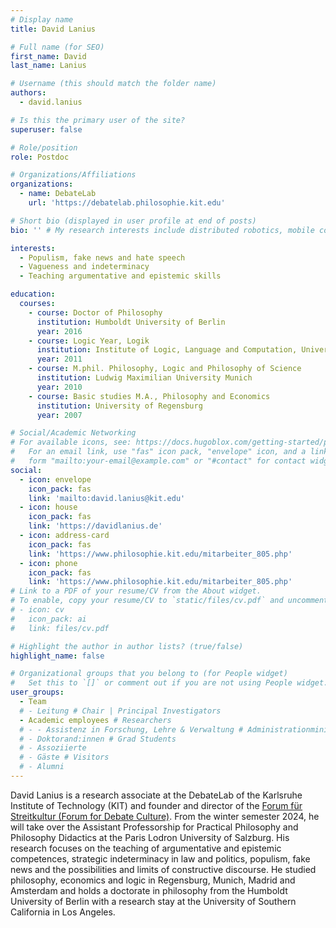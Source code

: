 ```yaml
---
# Display name
title: David Lanius

# Full name (for SEO)
first_name: David
last_name: Lanius

# Username (this should match the folder name)
authors:
  - david.lanius

# Is this the primary user of the site?
superuser: false

# Role/position
role: Postdoc

# Organizations/Affiliations
organizations:
  - name: DebateLab
    url: 'https://debatelab.philosophie.kit.edu'

# Short bio (displayed in user profile at end of posts)
bio: '' # My research interests include distributed robotics, mobile computing and programmable matter.

interests:
  - Populism, fake news and hate speech
  - Vagueness and indeterminacy 
  - Teaching argumentative and epistemic skills

education:
  courses:
    - course: Doctor of Philosophy
      institution: Humboldt University of Berlin
      year: 2016
    - course: Logic Year, Logik 
      institution: Institute of Logic, Language and Computation, Universiteit van Amsterdam
      year: 2011
    - course: M.phil. Philosophy, Logic and Philosophy of Science
      institution: Ludwig Maximilian University Munich
      year: 2010
    - course: Basic studies M.A., Philosophy and Economics
      institution: University of Regensburg
      year: 2007

# Social/Academic Networking
# For available icons, see: https://docs.hugoblox.com/getting-started/page-builder/#icons
#   For an email link, use "fas" icon pack, "envelope" icon, and a link in the
#   form "mailto:your-email@example.com" or "#contact" for contact widget.
social:
  - icon: envelope
    icon_pack: fas
    link: 'mailto:david.lanius@kit.edu'
  - icon: house
    icon_pack: fas
    link: 'https://davidlanius.de'
  - icon: address-card
    icon_pack: fas
    link: 'https://www.philosophie.kit.edu/mitarbeiter_805.php'
  - icon: phone
    icon_pack: fas
    link: 'https://www.philosophie.kit.edu/mitarbeiter_805.php' 
# Link to a PDF of your resume/CV from the About widget.
# To enable, copy your resume/CV to `static/files/cv.pdf` and uncomment the lines below.
# - icon: cv
#   icon_pack: ai
#   link: files/cv.pdf

# Highlight the author in author lists? (true/false)
highlight_name: false

# Organizational groups that you belong to (for People widget)
#   Set this to `[]` or comment out if you are not using People widget.
user_groups:
  - Team
  # - Leitung # Chair | Principal Investigators
  - Academic employees # Researchers
  # - - Assistenz in Forschung, Lehre & Verwaltung # Administrationministration
  # - Doktorand:innen # Grad Students
  # - Assoziierte 
  # - Gäste # Visitors
  # - Alumni
---
```


David Lanius is a research associate at the DebateLab of the Karlsruhe Institute of Technology (KIT) and founder and director of the [Forum für Streitkultur (Forum for Debate Culture)](https://forum-streitkultur.de). From the winter semester 2024, he will take over the Assistant Professorship for Practical Philosophy and Philosophy Didactics at the Paris Lodron University of Salzburg.
His research focuses on the teaching of argumentative and epistemic competences, strategic indeterminacy in law and politics, populism, fake news and the possibilities and limits of constructive discourse. He studied philosophy, economics and logic in Regensburg, Munich, Madrid and Amsterdam and holds a doctorate in philosophy from the Humboldt University of Berlin with a research stay at the University of Southern California in Los Angeles.


